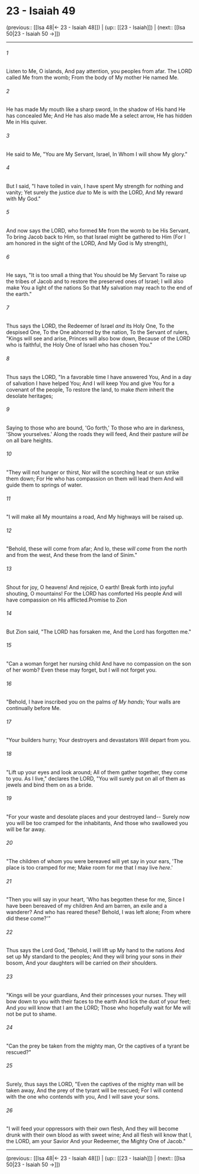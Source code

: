 # 23 - Isaiah 49

(previous:: [[Isa 48|← 23 - Isaiah 48]]) | (up:: [[23 - Isaiah]]) | (next:: [[Isa 50|23 - Isaiah 50 →]])

***


###### 1 
Listen to Me, O islands, And pay attention, you peoples from afar. The LORD called Me from the womb; From the body of My mother He named Me. 

###### 2 
He has made My mouth like a sharp sword, In the shadow of His hand He has concealed Me; And He has also made Me a select arrow, He has hidden Me in His quiver. 

###### 3 
He said to Me, "You are My Servant, Israel, In Whom I will show My glory." 

###### 4 
But I said, "I have toiled in vain, I have spent My strength for nothing and vanity; Yet surely the justice _due_ to Me is with the LORD, And My reward with My God." 

###### 5 
And now says the LORD, who formed Me from the womb to be His Servant, To bring Jacob back to Him, so that Israel might be gathered to Him (For I am honored in the sight of the LORD, And My God is My strength), 

###### 6 
He says, "It is too small a thing that You should be My Servant To raise up the tribes of Jacob and to restore the preserved ones of Israel; I will also make You a light of the nations So that My salvation may reach to the end of the earth." 

###### 7 
Thus says the LORD, the Redeemer of Israel _and_ its Holy One, To the despised One, To the One abhorred by the nation, To the Servant of rulers, "Kings will see and arise, Princes will also bow down, Because of the LORD who is faithful, the Holy One of Israel who has chosen You." 

###### 8 
Thus says the LORD, "In a favorable time I have answered You, And in a day of salvation I have helped You; And I will keep You and give You for a covenant of the people, To restore the land, to make _them_ inherit the desolate heritages; 

###### 9 
Saying to those who are bound, 'Go forth,' To those who are in darkness, 'Show yourselves.' Along the roads they will feed, And their pasture _will be_ on all bare heights. 

###### 10 
"They will not hunger or thirst, Nor will the scorching heat or sun strike them down; For He who has compassion on them will lead them And will guide them to springs of water. 

###### 11 
"I will make all My mountains a road, And My highways will be raised up. 

###### 12 
"Behold, these will come from afar; And lo, these _will come_ from the north and from the west, And these from the land of Sinim." 

###### 13 
Shout for joy, O heavens! And rejoice, O earth! Break forth into joyful shouting, O mountains! For the LORD has comforted His people And will have compassion on His afflicted.Promise to Zion 

###### 14 
But Zion said, "The LORD has forsaken me, And the Lord has forgotten me." 

###### 15 
"Can a woman forget her nursing child And have no compassion on the son of her womb? Even these may forget, but I will not forget you. 

###### 16 
"Behold, I have inscribed you on the palms _of My hands_; Your walls are continually before Me. 

###### 17 
"Your builders hurry; Your destroyers and devastators Will depart from you. 

###### 18 
"Lift up your eyes and look around; All of them gather together, they come to you. As I live," declares the LORD, "You will surely put on all of them as jewels and bind them on as a bride. 

###### 19 
"For your waste and desolate places and your destroyed land-- Surely now you will be too cramped for the inhabitants, And those who swallowed you will be far away. 

###### 20 
"The children of whom you were bereaved will yet say in your ears, 'The place is too cramped for me; Make room for me that I may live _here_.' 

###### 21 
"Then you will say in your heart, 'Who has begotten these for me, Since I have been bereaved of my children And am barren, an exile and a wanderer? And who has reared these? Behold, I was left alone; From where did these come?'" 

###### 22 
Thus says the Lord God, "Behold, I will lift up My hand to the nations And set up My standard to the peoples; And they will bring your sons in _their_ bosom, And your daughters will be carried on _their_ shoulders. 

###### 23 
"Kings will be your guardians, And their princesses your nurses. They will bow down to you with their faces to the earth And lick the dust of your feet; And _you_ will know that I am the LORD; Those who hopefully wait for Me will not be put to shame. 

###### 24 
"Can the prey be taken from the mighty man, Or the captives of a tyrant be rescued?" 

###### 25 
Surely, thus says the LORD, "Even the captives of the mighty man will be taken away, And the prey of the tyrant will be rescued; For I will contend with the one who contends with you, And I will save your sons. 

###### 26 
"I will feed your oppressors with their own flesh, And they will become drunk with their own blood as with sweet wine; And all flesh will know that I, the LORD, am your Savior And your Redeemer, the Mighty One of Jacob."

***

(previous:: [[Isa 48|← 23 - Isaiah 48]]) | (up:: [[23 - Isaiah]]) | (next:: [[Isa 50|23 - Isaiah 50 →]])
